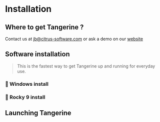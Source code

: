 ---
---

# Installation

## Where to get Tangerine ?

Contact us at jb@citrus-software.com or ask a demo on our [website](https://citrus-software.com)

## Software installation

>  This is the fastest way to get Tangerine up and running for everyday use.

### 🚀 Windows install

### 🚀 Rocky 9 install


## Launching Tangerine
